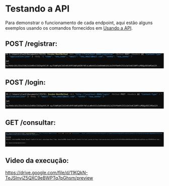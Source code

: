 # Testando a API

Para demonstrar o funcionamento de cada endpoint, aqui estão alguns exemplos usando os comandos fornecidos em [Usando a API](./index.md#usando-a-api).

## **POST /registrar**:
![alt text](imgs/image.png)

## **POST /login**: 
![alt text](imgs/image2.png)

## **GET /consultar**: 
![alt text](imgs/image3.png)

## Video da execução:

https://drive.google.com/file/d/11KQkN-TeJSlnvjZ5QXC9eBWPTq7pGhsm/preview

